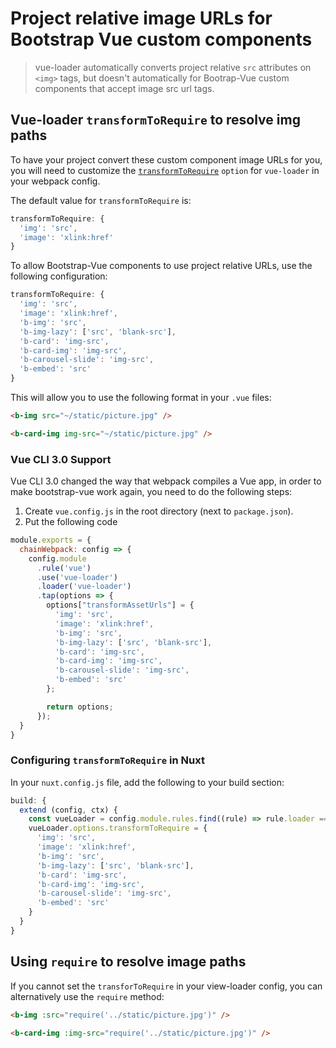 # Project relative image URLs for Bootstrap Vue custom components

> vue-loader automatically converts project relative `src` attributes
on `<img>` tags, but doesn't automatically for Bootrap-Vue custom
components that accept image src url tags.

## Vue-loader `transformToRequire` to resolve img paths
To have your project convert these custom component image URLs for you, you will need to
customize the [`transformToRequire`](https://vue-loader.vuejs.org/en/options.html#transformtorequire)
`option` for `vue-loader` in your webpack config.

The default value for `transformToRequire` is:

```js
transformToRequire: {
  'img': 'src',
  'image': 'xlink:href'
}
```

To allow Bootstrap-Vue components to use project relative URLs,
use the following configuration:

```js
transformToRequire: {
  'img': 'src',
  'image': 'xlink:href',
  'b-img': 'src',
  'b-img-lazy': ['src', 'blank-src'],
  'b-card': 'img-src',
  'b-card-img': 'img-src',
  'b-carousel-slide': 'img-src',
  'b-embed': 'src'
}
```

This will allow you to use the following format in your `.vue` files:

```html
<b-img src="~/static/picture.jpg" />

<b-card-img img-src="~/static/picture.jpg" />
```
### Vue CLI 3.0 Support
Vue CLI 3.0 changed the way that webpack compiles a Vue app, in order to make bootstrap-vue work again, you need to do the following steps:

1. Create `vue.config.js` in the root directory (next to `package.json`).
2. Put the following code
```javascript
module.exports = {
  chainWebpack: config => {
    config.module
      .rule('vue')
      .use('vue-loader')
      .loader('vue-loader')
      .tap(options => {
        options["transformAssetUrls"] = {
          'img': 'src',
          'image': 'xlink:href',
          'b-img': 'src',
          'b-img-lazy': ['src', 'blank-src'],
          'b-card': 'img-src',
          'b-card-img': 'img-src',
          'b-carousel-slide': 'img-src',
          'b-embed': 'src'
        };

        return options;
      });
  }
}
```

### Configuring `transformToRequire` in Nuxt

In your `nuxt.config.js` file, add the following to your build section:

```js
build: {   
  extend (config, ctx) {
    const vueLoader = config.module.rules.find((rule) => rule.loader === 'vue-loader')
    vueLoader.options.transformToRequire = {
      'img': 'src',
      'image': 'xlink:href',
      'b-img': 'src',
      'b-img-lazy': ['src', 'blank-src'],
      'b-card': 'img-src',
      'b-card-img': 'img-src',
      'b-carousel-slide': 'img-src',
      'b-embed': 'src'
    }
  }
}
```

## Using `require` to resolve image paths
If you cannot set the `transforToRequire` in your view-loader config, you
can alternatively use the `require` method:

```html
<b-img :src="require('../static/picture.jpg')" />

<b-card-img :img-src="require('../static/picture.jpg')" />
```
